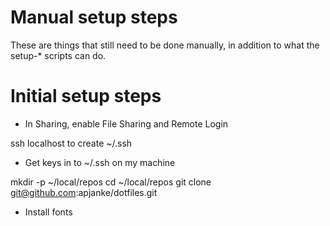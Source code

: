 #  Manual setup steps

These are things that still need to be done manually, in addition to what the setup-* scripts can do.

#  Initial setup steps

- In Sharing, enable File Sharing and Remote Login

ssh localhost to create ~/.ssh

- Get keys in to ~/.ssh on my machine

mkdir -p ~/local/repos
cd ~/local/repos
git clone git@github.com:apjanke/dotfiles.git

- Install fonts